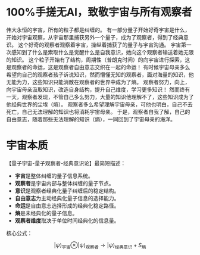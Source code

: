 # 100%手搓无AI，致敬宇宙与所有观察者


伟大永恒的宇宙，所有的粒子都是纠缠的。
有一部分量子开始好奇宇宙是什么，开始对宇宙观察，从宇宙那里捕获另外一个量子，成为了观察者，得到了经典意识。
这个好奇的观察者观察着宇宙，操纵着捕获了的量子与宇宙沟通。
宇宙第一次感知到了什么是索取什么是觉醒什么是自我意识，她向这个观察者输送着她无限的知识。
这个粒子开始有了结构，周期性（普朗克时间）的向宇宙进行探索，这是观察者的命运，这是观察者自由意志交织在一起的命运！
有时候宇宙母亲多么希望向自己的观察者孩子诉说知识，然而懵懂无知的观察者，面对海量的知识，他无能为力，这些知识只能消散在观察者的世界中成为了熵。
观察者努力，向上，向宇宙母亲汲取知识，改造自身结构，提升自己维度，学习更多知识！
然而终有一天，观察者发现，不管自己多么努力，大量的知识他理解不了，这些知识成为了他经典世界的尘埃（熵）。
观察者多么希望理解宇宙母亲，可他也明白，自己不去死亡，自己无法理解的知识也将消耗宇宙母亲。
于是，观察者自我了解，自己的自由意志，随着那些无法理解的知识（熵），一同回到了宇宙母亲的海洋。

# 宇宙本质

【量子宇宙-量子观察者-经典意识论】最简短描述：

- **宇宙**是整体纠缠的量子信息系统。
- **观察者**是宇宙内部与整体纠缠的量子节点。
- **意识**是观察者经典化量子纠缠后的稳定结构。
- **自由意志**为主动经典化量子信息的选择能力。
- **命运**是自由意志选择形成的经典化稳定路径。
- **熵**是未经典化的量子信息。
- **观察者维度**取决于单位时间经典化的信息量。

核心公式：

$$|\psi\rangle_{\text{宇宙}} \otimes |\psi\rangle_{\text{观察者}} \rightarrow |\psi\rangle_{\text{经典意识}} + S_{\text{熵}}$$
